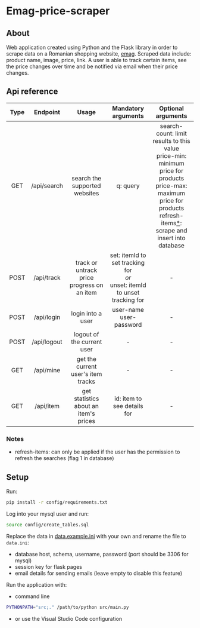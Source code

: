 # Emag-price-scraper

## About

Web application created using Python and the Flask library in order to scrape data on a Romanian shopping website, [emag](https://www.emag.ro/). Scraped data include: product name, image, price, link. A user is able to track certain items, see the price changes over time and be notified via email when their price changes.

## Api reference

| Type  |  Endpoint   |                   Usage                    |                              Mandatory arguments                               |                                                                                    Optional arguments                                                                                    |
| :---: | :---------: | :----------------------------------------: | :----------------------------------------------------------------------------: | :--------------------------------------------------------------------------------------------------------------------------------------------------------------------------------------: |
|  GET  | /api/search |       search the supported websites        |                                    q: query                                    | search-count: limit results to this value<br>price-min: minimum price for products<br>price-max: maximum price for products<br>refresh-items[*](#notes): scrape and insert into database |
| POST  | /api/track  | track or untrack price progress on an item | set: itemId to set tracking for<br>*or*<br>unset: itemId to unset tracking for |                                                                                            -                                                                                             |
| POST  | /api/login  |             login into a user              |                           user-name<br>user-password                           |                                                                                            -                                                                                             |
| POST  | /api/logout |         logout of the current user         |                                       -                                        |                                                                                            -                                                                                             |
|  GET  |  /api/mine  |     get the current user's item tracks     |                                       -                                        |                                                                                            -                                                                                             |
|  GET  |  /api/item  |   get statistics about an item's prices    |                          id: item to see details for                           |                                                                                            -                                                                                             |

### Notes

- refresh-items: can only be applied if the user has the permission to refresh the searches (flag 1 in database)

## Setup

Run:

```bash
pip install -r config/requirements.txt
```

Log into your mysql user and run:

```bash
source config/create_tables.sql
```

Replace the data in [data.example.ini](config/data.example.ini) with your own and rename the file to `data.ini`:

- database host, schema, username, password (port should be 3306 for mysql)
- session key for flask pages
- email details for sending emails (leave empty to disable this feature)

Run the application with:

- command line

```bash
PYTHONPATH="src;." /path/to/python src/main.py
```

- or use the Visual Studio Code configuration
